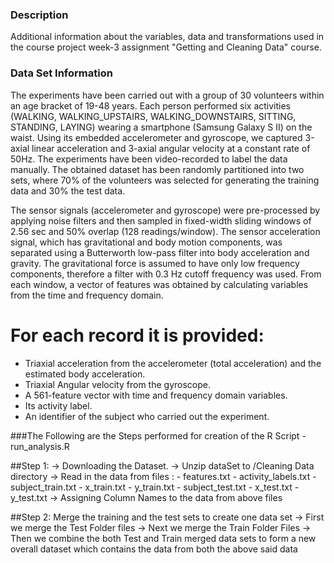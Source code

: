 ### Description
Additional information about the variables, data and transformations used in the course project  week-3 assignment "Getting and 
Cleaning Data" course.

### Data Set Information
The experiments have been carried out with a group of 30 volunteers within an age bracket of 19-48 years. Each person performed six 
activities (WALKING, WALKING_UPSTAIRS, WALKING_DOWNSTAIRS, SITTING, STANDING, LAYING) wearing a smartphone (Samsung Galaxy S II) on the 
waist. Using its embedded accelerometer and gyroscope, we captured 3-axial linear acceleration and 3-axial angular velocity at a constant 
rate of 50Hz. The experiments have been video-recorded to label the data manually. The obtained dataset has been randomly partitioned into
two sets, where 70% of the volunteers was selected for generating the training data and 30% the test data.

The sensor signals (accelerometer and gyroscope) were pre-processed by applying noise filters and then sampled in fixed-width sliding
windows of 2.56 sec and 50% overlap (128 readings/window). The sensor acceleration signal, which has gravitational and body motion 
components, was separated using a Butterworth low-pass filter into body acceleration and gravity. The gravitational force is assumed to
have only low frequency components, therefore a filter with 0.3 Hz cutoff frequency was used. From each window, a vector of features was 
obtained by calculating variables from the time and frequency domain.

For each record it is provided:
======================================

- Triaxial acceleration from the accelerometer (total acceleration) and the estimated body acceleration.
- Triaxial Angular velocity from the gyroscope. 
- A 561-feature vector with time and frequency domain variables. 
- Its activity label. 
- An identifier of the subject who carried out the experiment.

###The Following are the Steps performed for creation of the R Script - run_analysis.R

##Step 1:
-> Downloading the Dataset.
-> Unzip dataSet to /Cleaning Data directory
-> Read in the data from files :
    - features.txt
    - activity_labels.txt
    - subject_train.txt
    - x_train.txt
    - y_train.txt
    - subject_test.txt
    - x_test.txt
    - y_test.txt
-> Assigning Column Names to the data from above files

##Step 2: Merge the training and the test sets to create one data set
-> First we merge the Test Folder files
-> Next we merge the Train Folder Files
-> Then we combine the both Test and Train merged data sets to form a new overall dataset which contains the data from both the above 
   said data
